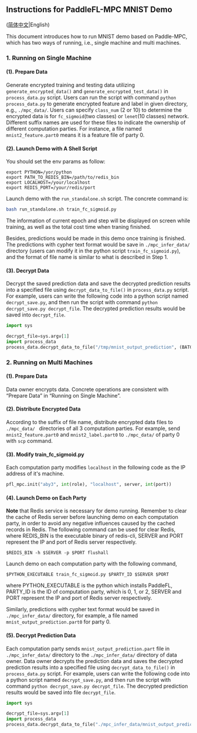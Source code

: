 ## Instructions for PaddleFL-MPC MNIST Demo

([简体中文](./README_CN.md)|English)

This document introduces how to run MNIST demo based on Paddle-MPC, which has two ways of running, i.e., single machine and multi machines.

### 1. Running on Single Machine

#### (1). Prepare Data

Generate encrypted training and testing data utilizing `generate_encrypted_data()` and `generate_encrypted_test_data()` in `process_data.py` script. Users can run the script with command `python process_data.py` to generate encrypted feature and label in given directory, e.g., `./mpc_data/`. Users can specify `class_num` (2 or 10) to determine the encrypted data is for `fc_sigmoid`(two classes) or `lenet`(10 classes) network.  Different suffix names are used for these files to indicate the ownership of different computation parties. For instance, a file named `mnist2_feature.part0` means it is a feature file of party 0.

#### (2). Launch Demo with A Shell Script

You should set the env params as follow:

```
export PYTHON=/yor/python
export PATH_TO_REDIS_BIN=/path/to/redis_bin
export LOCALHOST=/your/localhost
export REDIS_PORT=/your/redis/port
```

Launch demo with the `run_standalone.sh` script. The concrete command is:

```bash
bash run_standalone.sh train_fc_sigmoid.py
```

The information of current epoch and step will be displayed on screen while training, as well as the total cost time when traning finished.

Besides, predictions would be made in this demo once training is finished. The predictions with cypher text format would be save in `./mpc_infer_data/` directory (users can modify it in the python script `train_fc_sigmoid.py`), and the format of file name is similar to what is described in Step 1.

#### (3). Decrypt Data

Decrypt the saved prediction data and save the decrypted prediction results into a specified file using `decrypt_data_to_file()` in `process_data.py` script. For example, users can write the following code into a python script named `decrypt_save.py`, and then run the script with command `python decrypt_save.py decrypt_file`. The decrypted prediction results would be saved into `decrypt_file`.

```python
import sys

decrypt_file=sys.argv[1]
import process_data
process_data.decrypt_data_to_file("/tmp/mnist_output_prediction", (BATCH_SIZE,), decrypt_file)
```


### 2. Running on Multi Machines

#### (1). Prepare Data

Data owner encrypts data. Concrete operations are consistent with “Prepare Data” in “Running on Single Machine”.

#### (2). Distribute Encrypted Data

According to the suffix of file name, distribute encrypted data files to `./mpc_data/ ` directories of all 3 computation parties. For example, send `mnist2_feature.part0` and `mnist2_label.part0` to `./mpc_data/` of party 0 with `scp` command.

#### (3). Modify train_fc_sigmoid.py

Each computation party modifies `localhost` in the following code as the IP address of it's machine.

```python
pfl_mpc.init("aby3", int(role), "localhost", server, int(port))
```

#### (4). Launch Demo on Each Party

**Note** that Redis service is necessary for demo running. Remember to clear the cache of Redis server before launching demo on each computation party, in order to avoid any negative influences caused by the cached records in Redis. The following command can be used for clear Redis, where REDIS_BIN is the executable binary of redis-cli, SERVER and PORT represent the IP and port of Redis server respectively.

```
$REDIS_BIN -h $SERVER -p $PORT flushall
```

Launch demo on each computation party with the following command,

```
$PYTHON_EXECUTABLE train_fc_sigmoid.py $PARTY_ID $SERVER $PORT
```

where PYTHON_EXECUTABLE is the python which installs PaddleFL, PARTY_ID is the ID of computation party, which is 0, 1, or 2, SERVER and PORT represent the IP and port of Redis server respectively.

Similarly, predictions with cypher text format would be saved in `./mpc_infer_data/` directory, for example, a file named `mnist_output_prediction.part0` for party 0.

#### (5). Decrypt Prediction Data

Each computation party sends  `mnist_output_prediction.part` file in `./mpc_infer_data/` directory to the `./mpc_infer_data/` directory of data owner. Data owner decrypts the prediction data and saves the decrypted prediction results into a specified file using `decrypt_data_to_file()` in `process_data.py` script. For example, users can write the following code into a python script named `decrypt_save.py`, and then run the script with command `python decrypt_save.py decrypt_file`. The decrypted prediction results would be saved into file `decrypt_file`.

```python
import sys

decrypt_file=sys.argv[1]
import process_data
process_data.decrypt_data_to_file("./mpc_infer_data/mnist_output_prediction", (BATCH_SIZE,), decrypt_file)
```

